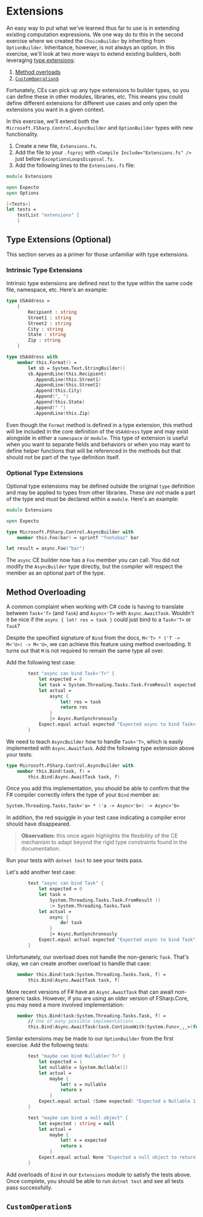 # Extensions

An easy way to put what we've learned thus far to use is in extending existing computation expressions. We one way do to this in the second exercise where we created the `ChoiceBuilder` by inheriting from `OptionBuilder`. Inheritance, however, is not always an option. In this exercise, we'll look at two more ways to extend existing builders, both leveraging [type extensions](https://docs.microsoft.com/en-us/dotnet/fsharp/language-reference/type-extensions):

1. [Method overloads](https://docs.microsoft.com/en-us/dotnet/fsharp/language-reference/members/methods#overloaded-methods)
2. [`CustomOperation`s](https://docs.microsoft.com/en-us/dotnet/fsharp/language-reference/computation-expressions#custom-operations)

Fortunately, CEs can pick up any type extensions to builder types, so you can define these in other modules, libraries, etc. This means you could define different extensions for different use cases and only open the extensions you want in a given context.

In this exercise, we'll extend both the `Microsoft.FSharp.Control.AsyncBuilder` and `OptionBuilder` types with new functionality.

1. Create a new file, `Extensions.fs`.
2. Add the file to your `.fsproj` with `<Compile Include="Extensions.fs" />` just below `ExceptionsLoopsDisposal.fs`.
3. Add the following lines to the `Extensions.fs` file:
``` fsharp
module Extensions

open Expecto
open Options

[<Tests>]
let tests =
    testList "extensions" [
    ]
```

## Type Extensions (Optional)

This section serves as a primer for those unfamiliar with type extensions.

### Intrinsic Type Extensions

Intrinsic type extensions are defined next to the type within the same code file, namespace, etc. Here's an example:

``` fsharp
type USAddress =
    {
        Recipient : string
        Street1 : string
        Street2 : string
        City : string
        State : string
        Zip : string
    }

type USAddress with
    member this.Format() =
        let sb = System.Text.StringBuilder()
        sb.AppendLine(this.Recipient)
          .AppendLine(this.Street1)
          .AppendLine(this.Street2)
          .Append(this.City)
          .Append(", ")
          .Append(this.State)
          .Append(" ")
          .AppendLine(this.Zip)
```

Even though the `Format` method is defined in a type extension, this method will be included in the core definition of the `USAddress` type and may exist alongside in either a `namespace` or `module`. This type of extension is useful when you want to separate fields and behaviors or when you may want to define helper functions that will be referenced in the methods but that should not be part of the `type` definition itself.

### Optional Type Extensions

Optional type extensions may be defined outside the original `type` definition and may be applied to types from other libraries. These _are not_ made a part of the type and _must_ be declared within a `module`. Here's an example:

``` fsharp
module Extensions

open Expecto

type Microsoft.FSharp.Control.AsyncBuilder with
    member this.Foo(bar) = sprintf "foo%sbaz" bar

let result = async.Foo("bar")
```

The `async` CE builder now has a `Foo` member you can call. You did not modify the `AsyncBuilder` type directly, but the compiler will respect the member as an optional part of the type.

## Method Overloading

A common complaint when working with C# code is having to translate between `Task<'T>` (and `Task`) and `Async<'T>` with `Async.AwaitTask`. Wouldn't it be nice if the `async { let! res = task }` could just bind to a `Task<'T>` or `Task`?

Despite the specified signature of `Bind` from the docs, `M<'T> * ('T -> M<'U>) -> M<'U>`, we can achieve this feature using method overloading. It turns out that `M` is not required to remain the same type all over.

Add the following test case:

``` fsharp
        test "async can bind Task<'T>" {
            let expected = 0
            let task = System.Threading.Tasks.Task.FromResult expected
            let actual =
                async {
                    let! res = task
                    return res
                }
                |> Async.RunSynchronously
            Expect.equal actual expected "Expected async to bind Task<'T>"
        }
```

We need to teach `AsyncBuilder` how to handle `Task<'T>`, which is easily implemented with `Async.AwaitTask`. Add the following type extension above your tests:

``` fsharp
type Microsoft.FSharp.Control.AsyncBuilder with
    member this.Bind(task, f) =
        this.Bind(Async.AwaitTask task, f)
```

Once you add this implementation, you should be able to confirm that the F# compiler correctly infers the type of your `Bind` member as:

``` fsharp
System.Threading.Tasks.Task<'a> * ('a -> Async<'b>) -> Async<'b>
```

In addition, the red squiggle in your test case indicating a compiler error should have disappeared.

> **Observation:** this once again highlights the flexibility of the CE mechanism to adapt beyond the rigid type constraints found in the documentation.

Run your tests with `dotnet test` to see your tests pass.

Let's add another test case:

``` fsharp
        test "async can bind Task" {
            let expected = 0
            let task =
                System.Threading.Tasks.Task.FromResult ()
                :> System.Threading.Tasks.Task
            let actual =
                async {
                    do! task
                }
                |> Async.RunSynchronously
            Expect.equal actual expected "Expected async to bind Task"
        }
```

Unfortunately, our overload does not handle the non-generic `Task`. That's okay, we can create another overload to handle that case:

``` fsharp
    member this.Bind(task:System.Threading.Tasks.Task, f) =
        this.Bind(Async.AwaitTask task, f)
```

More recent versions of F# have an `Async.AwaitTask` that can await non-generic tasks. However, if you are using an older version of FSharp.Core, you may need a more involved implementation:

``` fsharp
    member this.Bind(task:System.Threading.Tasks.Task, f) =
        // One of many possible implementations ...
        this.Bind(Async.AwaitTask(task.ContinueWith(System.Func<_,_>(fun _ -> ()))), f)
```

Similar extensions may be made to our `OptionBuilder` from the first exercise. Add the following tests:

``` fsharp
        test "maybe can bind Nullable<'T>" {
            let expected = 1
            let nullable = System.Nullable(1)
            let actual =
                maybe {
                    let! x = nullable
                    return x
                }
            Expect.equal actual (Some expected) "Expected a Nullable 1 to return Some 1"
        }

        test "maybe can bind a null object" {
            let expected : string = null
            let actual =
                maybe {
                    let! x = expected
                    return x
                }
            Expect.equal actual None "Expected a null object to return None"
        }
```

Add overloads of `Bind` in our `Extensions` module to satisfy the tests above. Once complete, you should be able to run `dotnet test` and see all tests pass successfully.

## `CustomOperation`s


